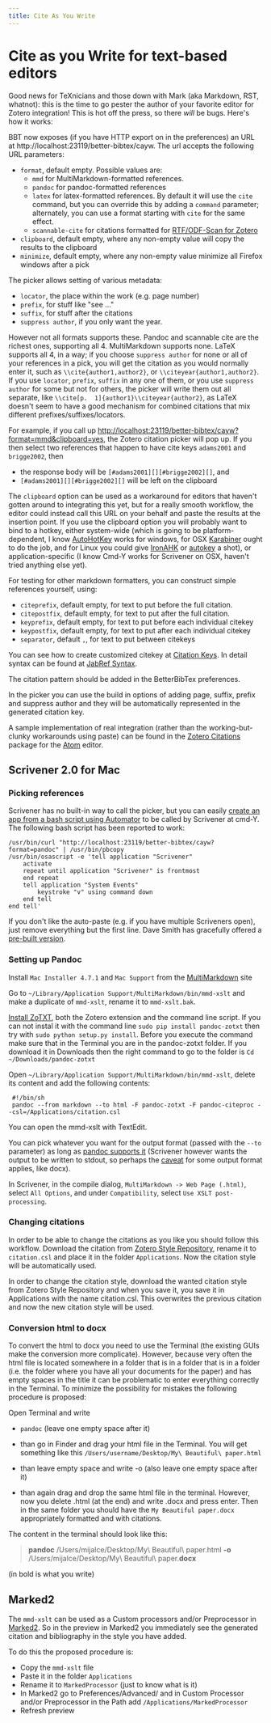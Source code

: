 ```yaml
---
title: Cite As You Write
---
```

# Cite as you Write for text-based editors

Good news for TeXnicians and those down with Mark (aka Markdown, RST, whatnot): this is the time to go pester the author
of your favorite editor for Zotero integration! This is hot off the press, so there *will* be bugs. Here's how it works:

BBT now exposes (if you have HTTP export on in the preferences) an URL at http://localhost:23119/better-bibtex/cayw. The url accepts
the following URL parameters:

* `format`, default empty. Possible values are:
  * `mmd` for MultiMarkdown-formatted references.
  * `pandoc` for pandoc-formatted references
  * `latex` for latex-formatted references. By default it will use the `cite` command, but you can override this by
    adding a `command` parameter; alternately, you can use a format starting with `cite` for the same effect.
  * `scannable-cite` for citations formatted for [RTF/ODF-Scan for Zotero](http://zotero-odf-scan.github.io/zotero-odf-scan/)
* `clipboard`, default empty, where any non-empty value will copy the results to the clipboard
* `minimize`, default empty, where any non-empty value minimize all Firefox windows after a pick

The picker allows setting of various metadata:

* `locator`, the place within the work (e.g. page number)
* `prefix`, for stuff like "see ..."
* `suffix`, for stuff after the citations
* `suppress author`, if you only want the year.

However not all formats supports these. Pandoc and scannable cite are the richest ones, supporting all 4. MultiMarkdown supports
none. LaTeX supports all 4, in a way; if you choose `suppress author` for none or all of your references in a pick, you
will get the citation as you would normally enter it, such as `\\cite{author1,author2}`, or
`\\citeyear{author1,author2}`. If you use `locator`, `prefix`, `suffix` in any one of them, or you use `suppress author`
for some but not for others, the picker will write them out all separate, like `\\cite[p.  1]{author1}\\citeyear{author2}`, 
as LaTeX doesn't seem to have a good mechanism for combined citations that mix different prefixes/suffixes/locators.

For example, if you call up [http://localhost:23119/better-bibtex/cayw?format=mmd&clipboard=yes](http://localhost:23119/better-bibtex/cayw?format=mmd&clipboard=yes), the Zotero citation picker will pop up. If you then select two references that happen to have cite keys `adams2001` and `brigge2002`, then

* the response body will be `[#adams2001][][#brigge2002][]`, and
* `[#adams2001][][#brigge2002][]` will be left on the clipboard

The `clipboard` option can be used as a workaround for editors that haven't gotten around to integrating this yet, but
for a really smooth workflow, the editor could instead call this URL on your behalf and paste the results at the
insertion point. If you use the clipboard option you
will probably want to bind to a hotkey, either system-wide (which is going to be platform-dependent, I know
[AutoHotKey](http://www.autohotkey.com) works for windows, for OSX [Karabiner](https://pqrs.org/osx/karabiner/) ought to
do the job, and for Linux you could give [IronAHK](https://github.com/polyethene/IronAHK) or
[autokey](https://code.google.com/p/autokey/) a shot), or application-specific (I know Cmd-Y works for Scrivener on
OSX, haven't tried anything else yet).

For testing for other markdown formatters, you can construct simple references yourself, using:

* `citeprefix`, default empty, for text to put before the full citation.
* `citepostfix`, default empty, for text to put after the full citation.
* `keyprefix`, default empty, for text to put before each individual citekey
* `keypostfix`, default empty, for text to put after each individual citekey
* `separator`, default `,`, for text to put between citekeys

You can see how to create customized citekey at [Citation Keys](https://zotplus.github.io/better-bibtex/citation-keys.html). In detail syntax can be found at [JabRef Syntax](http://jabref.sourceforge.net/help/LabelPatterns.php).

The citation pattern should be added in the BetterBibTex preferences.

In the picker you can use the build in options of adding page, suffix, prefix and suppress author and they will be automatically represented in the generated citation key.

A sample implementation of real integration (rather than the working-but-clunky workarounds using paste) can be found in the [Zotero Citations](https://atom.io/packages/zotero-citations) package for the [Atom](http://atom.io) editor.

## Scrivener 2.0 for Mac

### Picking references

Scrivener has no built-in way to call the picker, but you can easily [create an app from a bash script using Automator](http://stackoverflow.com/a/281455/2541040) to be called by Scrivener at cmd-Y. The following bash script has been reported to work:

    /usr/bin/curl "http://localhost:23119/better-bibtex/cayw?format=pandoc" | /usr/bin/pbcopy
    /usr/bin/osascript -e 'tell application "Scrivener"
        activate
        repeat until application "Scrivener" is frontmost
        end repeat
        tell application "System Events"
            keystroke "v" using command down
        end tell
    end tell'

If you don't like the auto-paste (e.g. if you have multiple Scriveners open), just remove everything but the first line.
Dave Smith has gracefully offered a [pre-built version](https://www.dropbox.com/sh/htybak3pb3uhfp0/AAAvozL5etMu7V9WSH-gx9Csa?dl=1).

### Setting up Pandoc

Install `Mac Installer 4.7.1` and `Mac Support` from the [MultiMarkdown](http://fletcherpenney.net/multimarkdown/download/) site

Go to `~/Library/Application Support/MultiMarkdown/bin/mmd-xslt` and make a duplicate of `mmd-xslt`, rename it to `mmd-xslt.bak`.

[Install ZoTXT](https://bitbucket.org/egh/zotxt), both the Zotero extension and the command line script. If you can not instal it with the command line `sudo pip install pandoc-zotxt` then try with `sudo python setup.py install`. Before you execute the command make sure that in the Terminal you are in the pandoc-zotxt folder. If you download it in Downloads then the right command to go to the folder is `Cd ~/Downloads/pandoc-zotxt`

Open `~/Library/Application Support/MultiMarkdown/bin/mmd-xslt`, delete its content and add the following contents:

     #!/bin/sh
     pandoc --from markdown --to html -F pandoc-zotxt -F pandoc-citeproc --csl=/Applications/citation.csl

You can open the mmd-xslt with TextEdit.

You can pick whatever you want for the output format (passed with the `--to` parameter) as long as [pandoc supports
it](http://pandoc.org/README.html)
(Scrivener however wants the output to be written to stdout, so perhaps the
[caveat](http://pandoc.org/demo/example19/Using-pandoc.html) for some output format applies, like docx).

In Scrivener, in the compile dialog, `MultiMarkdown -> Web Page (.html)`, select `All Options`, and under
`Compatibility`, select `Use XSLT post-processing`.

### Changing citations

In order to be able to change the citations as you like you should follow this workflow.
Download the citation from [Zotero Style Repository](https://www.zotero.org/styles), rename it to `citation.csl` and place it in the folder `Applications`. Now the citation style will be automatically used.

In order to change the citation style, download the wanted citation style from Zotero Style Repository and when you save it, you save it in Applications with the name citation.csl. This overwrites the previous citation and now the new citation style will be used.

### Conversion html to docx
To convert the html to docx you need to use the Terminal (the existing GUIs make the conversion more complicate). However, because very often the html file is located somewhere in a folder that is in a folder that is in a folder (i.e. the folder where you have all your documents for the paper) and has empty spaces in the title it can be problematic to enter everything correctly in the Terminal. To minimize the possibility for mistakes the following procedure is proposed:

Open Terminal and write

* `pandoc` (leave one empty space after it)

* than go in Finder and drag your html file in the Terminal. You will get something like this `/Users/username/Desktop/My\ Beautiful\ paper.html`

* than leave empty space and write -o (also leave one empty space after it)

* than again drag and drop the same html file in the terminal. However, now you delete .html (at the end) and write .docx and press enter. Then in the same folder you should have the `My Beautiful paper.docx` appropriately formatted and with citations.

The content in the terminal should look like this:

> **pandoc** /Users/mijalce/Desktop/My\ Beautiful\ paper.html **-o** /Users/mijalce/Desktop/My\ Beautiful\ paper.**docx**

(in bold is what you write)

## Marked2
The `mmd-xslt` can be used as a Custom processors and/or Preprocessor in [Marked2](http://marked2app.com/). So in the preview in Marked2 you immediately see the generated citation and bibliography in the style you have added.

To do this the proposed procedure is:

* Copy the `mmd-xslt` file
* Paste it in the folder `Applications`
* Rename it to `MarkedProcessor` (just to know what is it)
* In Marked2 go to Preferences/Advanced/ and in Custom Processor and/or Preprocessor in the Path add `/Applications/MarkedProcessor`
* Refresh preview
